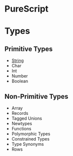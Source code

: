 # PureScript

# Types
## Primitive Types
- [String][type-string]
- Char
- Int
- Number
- Boolean

## Non-Primitive Types
- Array
- Records
- Tagged Unions
- Newtypes
- Functions
- Polymorphic Types
- Constrained Types
- Type Synonyms
- Rows

[type-string]: ../../../reference/types/string.md
[type-char]: ../../../reference/types/char.md
